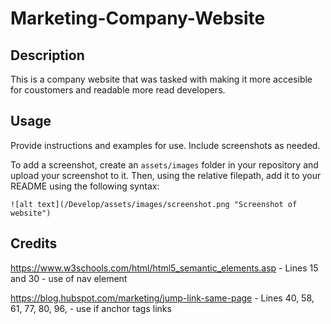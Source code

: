 # Marketing-Company-Website

## Description

This is a company website that was tasked with making it more accesible for coustomers and readable more read developers. 

## Usage

Provide instructions and examples for use. Include screenshots as needed.

To add a screenshot, create an `assets/images` folder in your repository and upload your screenshot to it. Then, using the relative filepath, add it to your README using the following syntax:

    ![alt text](/Develop/assets/images/screenshot.png "Screenshot of website")
## Credits

https://www.w3schools.com/html/html5_semantic_elements.asp - Lines 15 and 30 - use of nav element

https://blog.hubspot.com/marketing/jump-link-same-page - Lines 40, 58, 61, 77, 80, 96, - use if anchor tags links

